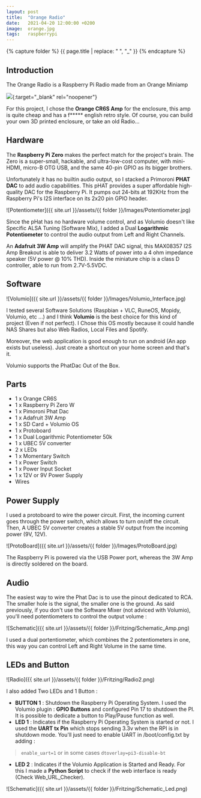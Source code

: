 ```yaml
---
layout: post
title:  "Orange Radio"
date:   2021-04-20 12:00:00 +0200
image:  orange.jpg
tags:   raspberrypi 
---
```

{% capture folder %}
{{ page.title | replace: " ", "_" }}
{% endcapture %}

## Introduction ##
The Orange Radio is a Raspberry Pi Radio made from an Orange Miniamp
<!--more-->

[<img src='https://img.youtube.com/vi/rGPyn7Ue5Fc/0.jpg'>](https://www.youtube.com/watch?v=rGPyn7Ue5Fc){:target="_blank" rel="noopener"}

For this project, I chose the __Orange CR6S Amp__ for the enclosure, this amp is quite cheap and has a f***** english retro style. Of course, you can build your own 3D printed enclosure, or take an old Radio...

## Hardware ##
The __Raspberry Pi Zero__ makes the perfect match for the project's brain. The Zero is a super-small, hackable, and ultra-low-cost computer, with mini-HDMI, micro-B OTG USB, and the same 40-pin GPIO as its bigger brothers.

Unfortunately it has no builtin audio output, so I stacked a Primoroni __PHAT DAC__ to add audio capabilities.
This pHAT provides a super affordable high-quality DAC for the Raspberry Pi. It pumps out 24-bits at 192KHz from the Raspberry Pi's I2S interface on its 2x20 pin GPIO header.

![Potentiometer]({{ site.url }}/assets/{{ folder }}/Images/Potentiometer.jpg)

Since the pHat has no hardware volume control, and as Volumio doesn't like Specific ALSA Tuning (Software Mix), I added a Dual __Logarithmic Potentiometer__ to control the audio output from Left and Right Channels.

An __Adafruit 3W Amp__ will amplify the PHAT DAC signal, this MAX08357 I2S Amp Breakout is able to deliver 3.2 Watts of power into a 4 ohm impedance speaker (5V power @ 10% THD). 
Inside the miniature chip is a class D controller, able to run from 2.7V-5.5VDC.

## Software ##
![Volumio]({{ site.url }}/assets/{{ folder }}/Images/Volumio_Interface.jpg)

I tested several Software Solutions (Raspbian + VLC, RuneOS, Mopidy, Volumio, etc ...) and I think __Volumio__ is the best choice for this kind of project (Even if not perfect).
I Chose this OS mostly because it could handle NAS Shares but also Web Radios, Local Files and Spotify.

Moreover, the web application is good enough to run on android (An app exists but useless). 
Just create a shortcut on your home screen and that's it.

Volumio supports the PhatDac Out of the Box.

## Parts ##
* 1 x Orange CR6S
* 1 x Raspberry Pi Zero W
* 1 x Pimoroni Phat Dac
* 1 x Adafruit 3W Amp
* 1 x SD Card + Volumio OS
* 1 x Protoboard
* 1 x Dual Logarithmic Potentiometer 50k
* 1 x UBEC 5V converter
* 2 x LEDs
* 1 x Momentary Switch
* 1 x Power Switch
* 1 x Power Input Socket
* 1 x 12V or 9V Power Supply
* Wires

## Power Supply ##
I used a protoboard to wire the power circuit. First, the incoming current goes through the power switch, which allows to turn on/off the circuit. Then, A UBEC 5V converter creates a stable 5V output from the incoming power (9V, 12V).

![ProtoBoard]({{ site.url }}/assets/{{ folder }}/Images/ProtoBoard.jpg)

The Raspberry Pi is powered via the USB Power port, whereas the 3W Amp is directly soldered on the board.

## Audio ##
The easiest way to wire the Phat Dac is to use the pinout dedicated to RCA. The smaller hole is the signal, the smaller one is the ground. As said previously, if you don't use the Software Mixer (not adviced with Volumio), you'll need potentiometers to control the output volume :

![Schematic]({{ site.url }}/assets/{{ folder }}/Fritzing/Schematic_Amp.png)

I used a dual portentiometer, which combines the 2 potentiometers in one, this way you can control Left and Right Volume in the same time.

## LEDs and Button ##
![Radio]({{ site.url }}/assets/{{ folder }}/Fritzing/Radio2.png)

I also added Two LEDs and 1 Button :

* __BUTTON 1__ : Shutdown the Raspberry Pi Operating System. I used the Volumio plugin : __GPIO Buttons__ and configured Pin 17 to shutdown the PI. It is possible to dedicate a button to Play/Pause function as well.
* __LED 1__ : Indicates if the Raspberry Pi Operating System is started or not. I used the __UART tx Pin__ which stops sending 3.3v when the RPI is in shutdown mode. You'll just need to enable UART in /boot/config.txt by adding : 
> `enable_uart=1` or in some cases `dtoverlay=pi3-disable-bt`
* __LED 2__ : Indicates if the Volumio Application is Started and Ready. For this I made a __Python Script__ to check if the web interface is ready (Check Web_URL_Checker).

![Schematic]({{ site.url }}/assets/{{ folder }}/Fritzing/Schematic_Led.png)